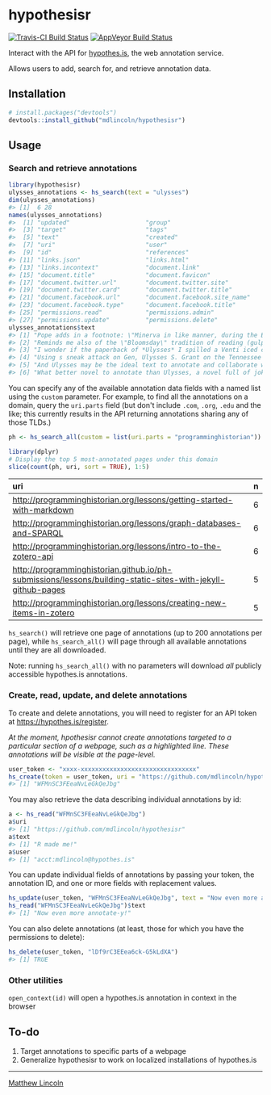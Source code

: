 hypothesisr
===========

[![Travis-CI Build Status](https://travis-ci.org/mdlincoln/hypothesisr.svg?branch=master)](https://travis-ci.org/mdlincoln/hypothesisr)
[![AppVeyor Build Status](https://ci.appveyor.com/api/projects/status/github/mdlincoln/hypothesisr?branch=master&svg=true)](https://ci.appveyor.com/project/mdlincoln/hypothesisr)

Interact with the API for [hypothes.is](https://hypothes.is/), the web annotation service.

Allows users to add, search for, and retrieve annotation data.


## Installation

```r
# install.packages("devtools")
devtools::install_github("mdlincoln/hypothesisr")
```

## Usage

### Search and retrieve annotations

``` r
library(hypothesisr)
ulysses_annotations <- hs_search(text = "ulysses")
dim(ulysses_annotations)
#> [1]  6 28
names(ulysses_annotations)
#>  [1] "updated"                     "group"                      
#>  [3] "target"                      "tags"                       
#>  [5] "text"                        "created"                    
#>  [7] "uri"                         "user"                       
#>  [9] "id"                          "references"                 
#> [11] "links.json"                  "links.html"                 
#> [13] "links.incontext"             "document.link"              
#> [15] "document.title"              "document.favicon"           
#> [17] "document.twitter.url"        "document.twitter.site"      
#> [19] "document.twitter.card"       "document.twitter.title"     
#> [21] "document.facebook.url"       "document.facebook.site_name"
#> [23] "document.facebook.type"      "document.facebook.title"    
#> [25] "permissions.read"            "permissions.admin"          
#> [27] "permissions.update"          "permissions.delete"
ulysses_annotations$text
#> [1] "Pope adds in a footnote: \"Minerva in like manner, during the Battle of Ulysses with the Suitors in Odyss. perches on a beam of the roof to behold it.\"\n\nSource: \n\nPope, Alexander, and Adolphus William Ward. The Poetical Works of Alexander Pope. London: Macmillan, 1907. Print."
#> [2] "Reminds me also of the \"Bloomsday\" tradition of reading (gulp) Joyce's *Ulysses* aloud on the calendar day associated with the fictional events of the novel."                                                                                                                          
#> [3] "I wonder if the paperback of *Ulysses* I spilled a Venti iced coffee on in 2009 will make it into one of these displays some day. Probably not, but a girl can dream, right?"                                                                                                             
#> [4] "Using s sneak attack on Gen, Ulysses S. Grant on the Tennessee river ending in 13,000 people killed and injured on the union, and 10,000 confederates. Knowing that the Union can not take many more loses like this, and something new had to be done. "                                 
#> [5] "And Ulysses may be the ideal text to annotate and collaborate with, as Joyce's work itself  "                                                                                                                                                                                             
#> [6] "What better novel to annotate than Ulysses, a novel full of jokes, references, and puzzles? "
```

You can specify any of the available annotation data fields with a named list using the `custom` parameter.
For example, to find all the annotations on a domain, query the `uri.parts` field (but don't include `.com`, `.org`, `.edu` and the like; this currently results in the API returning annotations sharing any of those TLDs.)

``` r
ph <- hs_search_all(custom = list(uri.parts = "programminghistorian"))

library(dplyr)
# Display the top 5 most-annotated pages under this domain
slice(count(ph, uri, sort = TRUE), 1:5)
```

| uri                                                                                                              |    n|
|:-----------------------------------------------------------------------------------------------------------------|----:|
| <http://programminghistorian.org/lessons/getting-started-with-markdown>                                          |    6|
| <http://programminghistorian.org/lessons/graph-databases-and-SPARQL>                                             |    6|
| <http://programminghistorian.org/lessons/intro-to-the-zotero-api>                                                |    6|
| <http://programminghistorian.github.io/ph-submissions/lessons/building-static-sites-with-jekyll-github-pages>    |    5|
| <http://programminghistorian.org/lessons/creating-new-items-in-zotero>                                           |    5|

`hs_search()` will retrieve one page of annotations (up to 200 annotations per page), while `hs_search_all()` will page through all available annotations until they are all downloaded.

Note: running `hs_search_all()` with no parameters will download _all_ publicly accessible hypothes.is annotations.

### Create, read, update, and delete annotations

To create and delete annotations, you will need to register for an API token at <https://hypothes.is/register>.

_At the moment, hpothesisr cannot create annotations targeted to a particular section of a webpage, such as a highlighted line. These annotations will be visible at the page-level._

``` r
user_token <- "xxxx-xxxxxxxxxxxxxxxxxxxxxxxxxxxxxxxx"
hs_create(token = user_token, uri = "https://github.com/mdlincoln/hypothesisr", user = "acct:mdlincoln@hypothes.is", tags = c("testing", "R"), text = "R made me!")
#> [1] "WFMnSC3FEeaNvLeGkQeJbg"
```

You may also retrieve the data describing individual annotations by id:

``` r
a <- hs_read("WFMnSC3FEeaNvLeGkQeJbg")
a$uri
#> [1] "https://github.com/mdlincoln/hypothesisr"
a$text
#> [1] "R made me!"
a$user
#> [1] "acct:mdlincoln@hypothes.is"
```

You can update individual fields of annotations by passing your token, the annotation ID, and one or more fields with replacement values.

``` r
hs_update(user_token, "WFMnSC3FEeaNvLeGkQeJbg", text = "Now even more annotate-y!")
hs_read("WFMnSC3FEeaNvLeGkQeJbg")$text
#> [1] "Now even more annotate-y!"
```

You can also delete annotations (at least, those for which you have the permissions to delete):

``` r
hs_delete(user_token, "lDf9rC3EEea6ck-G5kLdXA")
#> [1] TRUE
```

### Other utilities

`open_context(id)` will open a hypothes.is annotation in context in the browser

## To-do

1. Target annotations to specific parts of a webpage
1. Generalize hypothesisr to work on localized installations of hypothes.is

---
[Matthew Lincoln](http://matthewlincoln.net)
